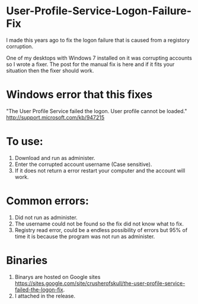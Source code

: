 # User-Profile-Service-Logon-Failure-Fix

I made this years ago to fix the logon failure that is caused from a registory corruption. 

One of my desktops with Windows 7 installed on it was corrupting accounts so I wrote a fixer. The post for the manual fix is here and if it fits your situation then the fixer should work. 
   
# Windows error that this fixes
"The User Profile Service failed the logon. User profile cannot be loaded." http://support.microsoft.com/kb/947215

# To use:
1. Download and run as administer. 
2. Enter the corrupted account username (Case sensitive).
3. If it does not return a error restart your computer and the account will work.
    
# Common errors: 
1. Did not run as administer.
2. The username could not be found so the fix did not know what to fix.
3. Registry read error, could be a endless possibility of errors but 95% of time it is because the program was not run as administer.
                 
                 
# Binaries  
1. Binarys are hosted on Google sites https://sites.google.com/site/crusherofskull/the-user-profile-service-failed-the-logon-fix. 
2. I attached in the release.
